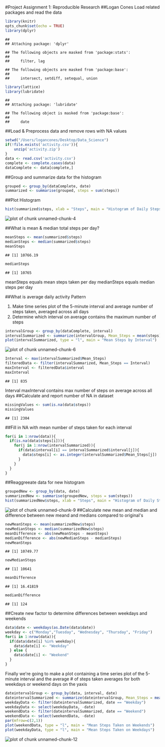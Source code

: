 #Project Assignment 1: Reproducible Research
##Logan Cones
Load related packages and read the data

```r
library(knitr)
opts_chunk$set(echo = TRUE)
library(dplyr)
```

```
## 
## Attaching package: 'dplyr'
```

```
## The following objects are masked from 'package:stats':
## 
##     filter, lag
```

```
## The following objects are masked from 'package:base':
## 
##     intersect, setdiff, setequal, union
```

```r
library(lattice)
library(lubridate)
```

```
## 
## Attaching package: 'lubridate'
```

```
## The following object is masked from 'package:base':
## 
##     date
```
##Load & Preprocess data and remove rows with NA values

```r
setwd("/Users/logancones/Desktop/Data_Science")
if(!file.exists('activity.csv')){
    unzip('activity.zip')
}
data <- read.csv('activity.csv')
complete <- complete.cases(data)
dataComplete <- data[complete,]
```
##Group and summarize data for the histogram

```r
grouped <- group_by(dataComplete, date)
summarized <- summarise(grouped, steps = sum(steps))
```
##Plot Histogram

```r
hist(summarized$steps, xlab = "Steps", main = "Histogram of Daily Steps Taken")
```

![plot of chunk unnamed-chunk-4](figure/unnamed-chunk-4-1.png)

##What is mean & median total steps per day?


```r
meanSteps <- mean(summarized$steps)
medianSteps <- median(summarized$steps)
meanSteps
```

```
## [1] 10766.19
```

```r
medianSteps
```

```
## [1] 10765
```

meanSteps equals mean steps taken per day medianSteps equals median steps per day

##What is average daily activity Pattern
1. Make time series plot of the 5-minute interval and average number of steps taken, averaged across all days
2. Determine which interval on average contains the maximum number of steps

```r
intervalGroup <- group_by(dataComplete, interval)
intervalSummarized <- summarize(intervalGroup, Mean_Steps = mean(steps))
plot(intervalSummarized, type = "l", main = "Mean Steps by Interval")
```

![plot of chunk unnamed-chunk-6](figure/unnamed-chunk-6-1.png)

```r
Interval <- max(intervalSummarized$Mean_Steps)
filteredData <- filter(intervalSummarized, Mean_Steps == Interval)
maxInterval <- filteredData$interval
maxInterval
```

```
## [1] 835
```
Interval maxInterval contains max number of steps on average across all days 
##Calculate and report number of NA in dataset

```r
missingValues <- sum(is.na(data$steps))
missingValues
```

```
## [1] 2304
```
##Fill in NA with mean number of steps taken for each interval

```r
for(i in 1:nrow(data)){
  if(is.na(data$steps[i])){
    for(j in 1:nrow(intervalSummarized)){
      if(data$interval[i] == intervalSummarized$interval[j]){
        data$steps[i] <- as.integer(intervalSummarized$Mean_Steps[j])
      }
    }
  }
}
```
##Reaggreeate data for new histogram

```r
groupedNew <- group_by(data, date)
summarizedNew <- summarise(groupedNew, steps = sum(steps))
hist(summarizedNew$steps, xlab = "Steps", main = "Histogram of Daily Steps Taken")
```

![plot of chunk unnamed-chunk-9](figure/unnamed-chunk-9-1.png)
##Calculate new mean and median and difference between new meand and medians compared to original's

```r
newMeanSteps <- mean(summarizedNew$steps)
newMedianSteps <- median(summarizedNew$steps)
meanDifference <- abs(newMeanSteps - meanSteps)
medianDifference <- abs(newMedianSteps - medianSteps)
newMeanSteps
```

```
## [1] 10749.77
```

```r
newMedianSteps
```

```
## [1] 10641
```

```r
meanDifference
```

```
## [1] 16.41819
```

```r
medianDifference
```

```
## [1] 124
```
##Create new factor to determine differences between weekdays and weekends

```r
data$date <- weekdays(as.Date(data$date))
weekday <- c("Monday","Tuesday", "Wednesday", "Thursday", "Friday")
for(i in 1:nrow(data)){
  if(data$date[i] %in% weekday){
    data$date[i] <- "Weekday"
  } else {
    data$date[i] <- "Weekend"
  }
}
```
Finally we're going to make a plot containing a time series plot of the 5-minute interval and the average # of steps taken averages for both weekdays or weekend days on the yaxis

```r
dateintervalGroup <- group_by(data, interval, date)
dateintervalSummarized <- summarize(dateintervalGroup, Mean_Steps = mean(steps))
weekdayData <- filter(dateintervalSummarized, date == "Weekday")
weekdayData <- select(weekdayData, -date)
weekendData <- filter(dateintervalSummarized, date == "Weekend")
weekendData <- select(weekendData, -date)
par(mfrow=c(2,1))
plot(weekendData, type = "l", main = "Mean Steps Taken on Weekends")
plot(weekdayData, type = "l", main = "Mean Steps Taken on Weekdays")
```

![plot of chunk unnamed-chunk-12](figure/unnamed-chunk-12-1.png)

